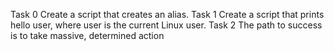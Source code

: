 Task 0 Create a script that creates an alias.
Task 1 Create a script that prints hello user, where user is the current Linux user.
Task 2 The path to success is to take massive, determined action
